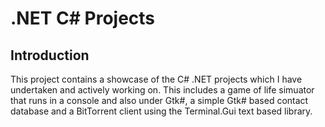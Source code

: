 # .NET C# Projects #

## Introduction ##

This project contains a showcase of the C# .NET projects which I have undertaken and actively working on. This includes a game of life simuator that runs in a console and also under Gtk#, a simple Gtk# based contact database and a BitTorrent client using the Terminal.Gui text based library. 


